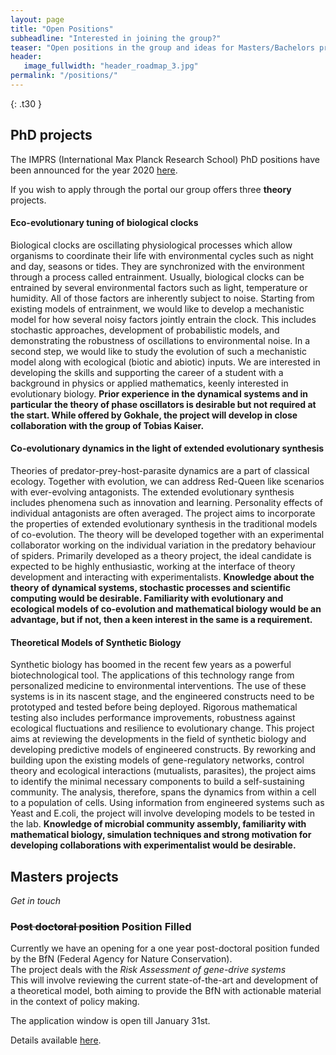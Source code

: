 ```yaml
---
layout: page
title: "Open Positions"
subheadline: "Interested in joining the group?"
teaser: "Open positions in the group and ideas for Masters/Bachelors projects"
header:
   image_fullwidth: "header_roadmap_3.jpg"
permalink: "/positions/"
---
```


{: .t30 }


## PhD projects

The IMPRS (International Max Planck Research School) PhD positions have been announced for the year 2020 [here](https://www.evolbio.mpg.de/3017297/application).

If you wish to apply through the portal our group offers three **theory** projects.

#### Eco-evolutionary tuning of biological clocks

Biological clocks are oscillating physiological processes which allow organisms to coordinate their life with environmental cycles such as night and day, seasons or tides. They are synchronized with the environment through a process called entrainment. Usually, biological clocks can be entrained by several environmental factors such as light, temperature or humidity. All of those factors are inherently subject to noise. Starting from existing models of entrainment, we would like to develop a mechanistic model for how several noisy factors jointly entrain the clock. This includes stochastic approaches, development of probabilistic models, and demonstrating the robustness of oscillations to environmental noise. In a second step, we would like to study the evolution of such a mechanistic model along with ecological (biotic and abiotic) inputs. We are interested in developing the skills and supporting the career of a student with a background in physics or applied mathematics, keenly interested in evolutionary biology. **Prior experience in the dynamical systems and in particular the theory of phase oscillators is desirable but not required at the start. While offered by Gokhale, the project will develop in close collaboration with the group of Tobias Kaiser.**

#### Co-evolutionary dynamics in the light of extended evolutionary synthesis

Theories of predator-prey-host-parasite dynamics are a part of classical ecology. Together with evolution, we can address Red-Queen like scenarios with ever-evolving antagonists. The extended evolutionary synthesis includes phenomena such as innovation and learning. Personality effects of individual antagonists are often averaged. 
The project aims to incorporate the properties of extended evolutionary synthesis in the traditional models of co-evolution.
The theory will be developed together with an experimental collaborator working on the individual variation in the predatory behaviour of spiders. Primarily developed as a theory project, the ideal candidate is expected to be highly enthusiastic, working at the interface of theory development and interacting with experimentalists. 
**Knowledge about the theory of dynamical systems, stochastic processes and scientific computing would be desirable. Familiarity with evolutionary and ecological models of co-evolution and mathematical biology would be an advantage, but if not, then a keen interest in the same is a requirement.**

#### Theoretical Models of Synthetic Biology

Synthetic biology has boomed in the recent few years as a powerful biotechnological tool. The applications of this technology range from personalized medicine to environmental interventions. The use of these systems is in its nascent stage, and the engineered constructs need to be prototyped and tested before being deployed. Rigorous mathematical testing also includes performance improvements, robustness against ecological fluctuations and resilience to evolutionary change. 
This project aims at reviewing the developments in the field of synthetic biology and developing predictive models of engineered constructs. 
By reworking and building upon the existing models of gene-regulatory networks, control theory and ecological interactions (mutualists, parasites), the project aims to identify the minimal necessary components to build a self-sustaining community. 
The analysis, therefore, spans the dynamics from within a cell to a population of cells. Using information from engineered systems such as Yeast and E.coli, the project will involve developing models to be tested in the lab. 
**Knowledge of microbial community assembly, familiarity with mathematical biology, simulation techniques and strong motivation for developing collaborations with experimentalist would be desirable.**

## Masters projects

*Get in touch*


### ~~Post doctoral position~~ Position Filled

Currently we have an opening for a one year post-doctoral position funded by the BfN (Federal Agency for Nature Conservation).  
The project deals with the *Risk Assessment of gene-drive systems*  
This will involve reviewing the current state-of-the-art and development of a theoretical model, both aiming to provide the BfN with actionable material in the context of policy making.

The application window is open till January 31st.

Details available [here](https://www.mpg.de/12552737/postdoc-gene-drive-risk-assessment).

<!--
* [<s>Add schema.org Markup for Videos</s>](https://support.google.com/webmasters/answer/2413309?hl=en)
* [<s>Submit <em>Feeling Responsive</em> to jekyllthemes.org</s>](http://jekyllthemes.org/themes/feeling-responsive/)
* <s>Use `style` in front matter to inject css-styles into `<head></s>
* <s>Add include to loop through collections</s>
* <s>Now with optional caption for header</s>
* [<s>Refined humans.txt</s>](http://humanstxt.org/)
* [<s>Produce an introduction video to showcase *Feeling Responsive*</s>](https://www.youtube.com/embed/3b5zCFSmVvU)
* [<s>Additional header with text</s>]({{ site.url }}{{ site.baseurl }}/headers/)
* <s>Added Google Analtics support</s>
* [<s>Add redirection layout by KanishkKanishk</s>](http://codingtips.kanishkkunal.in/redirects-jekyll-github-pages/)
* <s>Convert Foundation Sass to use native Jekyll Sass support</s>
* <s>Optimize HTML and use Schema.org-Attributes › http://schema.org/Article</s>
* <s>Disqus comments</s>
* <s>Rework `list-entries.html` › now language ready</s>
* [<s>Create custom 404.html-webpage</s>](https://help.github.com/articles/custom-404-pages/)
* <s>Add simple search box with Google</s>
* <s>Alternative non-landscape header</s>
* <s>Patterns for header</s>
* <s>Clean up color scheme and highlighting colors</s>
* <s>Make theme translation ready</s>
* [<s>Add draft-templates for new pages/posts</s>](https://github.com/Phlow/feeling-responsive/tree/gh-pages/_drafts)
* [<s>Step-by-Step-Guide to customize *Feeling Responsive*</s>]({{ site.url }}{{ site.baseurl }}/getting-started/)
* [<s>Video-Post-Format to feature videos in a huge way</s>]({{ site.url }}{{ site.baseurl }}/design/video/)
* <s>Title and captions for images</s>
* <s>SEO › Add metadescription to header.html and front matter</s>
* [<s>Adding Open Graph for Jekyll</s>](https://gist.github.com/pathawks/1406355)
* [<s>Gallery Post Example</s>]({{ site.url }}{{ site.baseurl }}/design/gallery/)
* [<s>Adding pagination</s>](http://jekyllrb.com/docs/pagination/) -->
